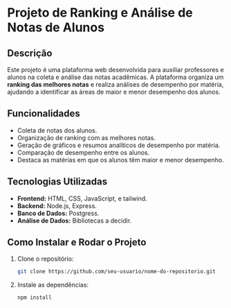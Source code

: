 # Projeto de Ranking e Análise de Notas de Alunos

## Descrição
Este projeto é uma plataforma web desenvolvida para auxiliar professores e alunos na coleta e análise das notas acadêmicas. A plataforma organiza um **ranking das melhores notas** e realiza análises de desempenho por matéria, ajudando a identificar as áreas de maior e menor desempenho dos alunos.

## Funcionalidades
- Coleta de notas dos alunos.
- Organização de ranking com as melhores notas.
- Geração de gráficos e resumos analíticos de desempenho por matéria.
- Comparação de desempenho entre os alunos.
- Destaca as matérias em que os alunos têm maior e menor desempenho.

## Tecnologias Utilizadas
- **Frontend:** HTML, CSS, JavaScript, e tailwind.
- **Backend:** Node.js, Express.
- **Banco de Dados:** Postgress.
- **Análise de Dados:** Bibliotecas a decidir.

## Como Instalar e Rodar o Projeto

1. Clone o repositório:
   ```bash
   git clone https://github.com/seu-usuario/nome-do-repositorio.git

2. Instale as dependências:
    ```bash
    npm install

